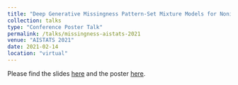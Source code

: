 ```yaml
---
title: "Deep Generative Missingness Pattern-Set Mixture Models for Nonignroable Missingness Imputation"
collection: talks
type: "Conference Poster Talk"
permalink: /talks/missingness-aistats-2021
venue: "AISTATS 2021"
date: 2021-02-14
location: "virtual"
---
```


Please find the slides [here](https://sghalebikesabi.github.io/files/missingness_pres.pdf) and the poster [here](https://sghalebikesabi.github.io/files/missingness_poster.pdf).
